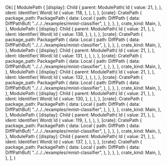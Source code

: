 Ok(
    [
        ModulePath {
            [display]: Child {
                parent: ModulePath(
                    Id {
                        value: 21,
                    },
                ),
                ident: Identifier(
                    Word(
                        Id {
                            value: 118,
                        },
                    ),
                ),
            },
            [crate]: CratePath {
                package_path: PackagePath {
                    data: Local {
                        path: DiffPath {
                            data: DiffPathBuf(
                                "../../../examples/mnist-classifier",
                            ),
                        },
                    },
                },
                crate_kind: Main,
            },
        },
        ModulePath {
            [display]: Child {
                parent: ModulePath(
                    Id {
                        value: 21,
                    },
                ),
                ident: Identifier(
                    Word(
                        Id {
                            value: 138,
                        },
                    ),
                ),
            },
            [crate]: CratePath {
                package_path: PackagePath {
                    data: Local {
                        path: DiffPath {
                            data: DiffPathBuf(
                                "../../../examples/mnist-classifier",
                            ),
                        },
                    },
                },
                crate_kind: Main,
            },
        },
        ModulePath {
            [display]: Child {
                parent: ModulePath(
                    Id {
                        value: 21,
                    },
                ),
                ident: Identifier(
                    Word(
                        Id {
                            value: 131,
                        },
                    ),
                ),
            },
            [crate]: CratePath {
                package_path: PackagePath {
                    data: Local {
                        path: DiffPath {
                            data: DiffPathBuf(
                                "../../../examples/mnist-classifier",
                            ),
                        },
                    },
                },
                crate_kind: Main,
            },
        },
        ModulePath {
            [display]: Child {
                parent: ModulePath(
                    Id {
                        value: 21,
                    },
                ),
                ident: Identifier(
                    Word(
                        Id {
                            value: 132,
                        },
                    ),
                ),
            },
            [crate]: CratePath {
                package_path: PackagePath {
                    data: Local {
                        path: DiffPath {
                            data: DiffPathBuf(
                                "../../../examples/mnist-classifier",
                            ),
                        },
                    },
                },
                crate_kind: Main,
            },
        },
        ModulePath {
            [display]: Child {
                parent: ModulePath(
                    Id {
                        value: 21,
                    },
                ),
                ident: Identifier(
                    Word(
                        Id {
                            value: 130,
                        },
                    ),
                ),
            },
            [crate]: CratePath {
                package_path: PackagePath {
                    data: Local {
                        path: DiffPath {
                            data: DiffPathBuf(
                                "../../../examples/mnist-classifier",
                            ),
                        },
                    },
                },
                crate_kind: Main,
            },
        },
        ModulePath {
            [display]: Child {
                parent: ModulePath(
                    Id {
                        value: 21,
                    },
                ),
                ident: Identifier(
                    Word(
                        Id {
                            value: 119,
                        },
                    ),
                ),
            },
            [crate]: CratePath {
                package_path: PackagePath {
                    data: Local {
                        path: DiffPath {
                            data: DiffPathBuf(
                                "../../../examples/mnist-classifier",
                            ),
                        },
                    },
                },
                crate_kind: Main,
            },
        },
        ModulePath {
            [display]: Child {
                parent: ModulePath(
                    Id {
                        value: 21,
                    },
                ),
                ident: Identifier(
                    Word(
                        Id {
                            value: 137,
                        },
                    ),
                ),
            },
            [crate]: CratePath {
                package_path: PackagePath {
                    data: Local {
                        path: DiffPath {
                            data: DiffPathBuf(
                                "../../../examples/mnist-classifier",
                            ),
                        },
                    },
                },
                crate_kind: Main,
            },
        },
    ],
)